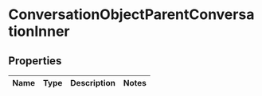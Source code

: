 
# ConversationObjectParentConversationInner

## Properties
Name | Type | Description | Notes
------------ | ------------- | ------------- | -------------



